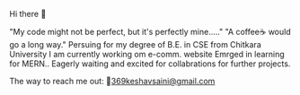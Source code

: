Hi there 👋

"My code might not be perfect, but it's perfectly mine....."
"A coffee☕ would go a long way."
Persuing for my degree of  B.E. in CSE from Chitkara University
I am currently working om e-comm. website
Emrged in learning for MERN..
Eagerly waiting and excited for collabrations for further projects.

The way to reach me out:
📧369keshavsaini@gmail.com
